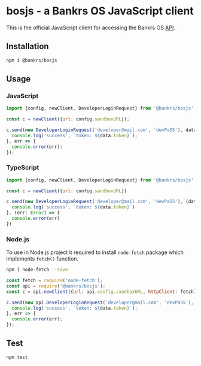 # bosjs - a Bankrs OS JavaScript client

This is the official JavaScript client for accessing the Bankrs OS [API](https://bankrs.docs.apiary.io).

## Installation 
```sh
npm i @bankrs/bosjs
```

## Usage

### JavaScript
```javascript
import {config, newClient, DeveloperLoginRequest} from '@bankrs/bosjs';

const c = newClient({url: config.sandboxURL});

c.send(new DeveloperLoginRequest('developer@mail.com', 'devPa55'), data => {
  console.log('success', `token: ${data.token}`);
}, err => {
  console.error(err);
});
```

### TypeScript
```javascript
import {config, newClient, DeveloperLoginRequest} from '@bankrs/bosjs'

const c = newClient({url: config.sandboxURL})

c.send(new DeveloperLoginRequest('developer@mail.com', 'devPa55'), (data: any) => {
  console.log('success', `token: ${data.token}`)
}, (err: Error) => {
  console.error(err)
})
```

### Node.js
To use in Node.js project it required to install `node-fetch` package which implements `fetch()` function.

```sh
npm i node-fetch --save
```

```javascript
const fetch = require('node-fetch');
const api = require('@bankrs/bosjs');
const c = api.newClient({url: api.config.sandboxURL, httpClient: fetch});

c.send(new api.DeveloperLoginRequest('developer@mail.com', 'devPa55'), data => {
  console.log('success', `token: ${data.token}`);
}, err => {
  console.error(err);
});
```

## Test 
```sh
npm test
```

